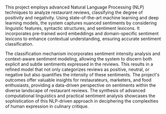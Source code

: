 This project employs advanced Natural Language Processing (NLP) techniques to analyze restaurant reviews, classifying the degree of positivity and negativity. 
Using state-of-the-art machine learning and deep learning models, the system captures nuanced sentiments by considering linguistic features, syntactic structures, and sentiment lexicons. 
It incorporates pre-trained word embeddings and domain-specific sentiment lexicons to enhance contextual understanding, ensuring accurate sentiment classification.

The classification mechanism incorporates sentiment intensity analysis and context-aware sentiment modeling, allowing the system to discern both explicit and subtle sentiments expressed in the reviews. 
This results in a refined model that not only categorizes reviews as positive, neutral, or negative but also quantifies the intensity of these sentiments. 
The project's outcomes offer valuable insights for restaurateurs, marketers, and food enthusiasts, providing a data-driven perspective on sentiments within the diverse landscape of restaurant reviews. 
The synthesis of advanced computational linguistics and practical sentiment analysis showcases the sophistication of this NLP-driven approach in deciphering the complexities of human expression in culinary critique.
